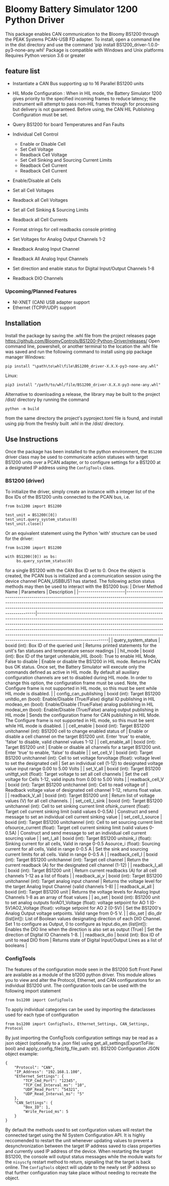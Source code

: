 # Bloomy Battery Simulator 1200 Python Driver
This package enables CAN communication to the Bloomy BS1200 through the PEAK Systems PCAN-USB FD adapter. 
To install, open a command line in the dist directory and use the command 'pip install BS1200_driver-1.0.0-py3-none-any.whl'
Package is compatible with Windows and Unix platforms
Requires Python version 3.6 or greater
## feature list

* Instantiate a CAN Bus supporting up to 16 Parallel BS1200 units

* HIL Mode Configuration
:   When in HIL mode, the Battery Simulator 1200 gives priority to the specified incoming frames to reduce latency; the instrument will attempt to pass non-HIL frames through for processing but delivery is not guaranteed. Before using, the CAN HIL Publishing Configuration must be set.

* Query BS1200 for board Temperatures and Fan Faults

* Individual Cell Control
     - Enable or Disable Cell
     - Set Cell Voltage
     - Readback Cell Voltage 
     - Set Cell Sinking and Sourcing Current Limits
     - Readback Cell Current 
     - Readback Cell Current 

* Enable/Disable all Cells
* Set all Cell Voltages
* Readback all Cell Voltages
* Set all Cell Sinking & Sourcing Limits
* Readback all Cell Currents
* Format strings for cell readbacks console printing

* Set Voltages for Analog Output Channels 1-2
* Readback Analog Input Channel
* Readback All Analog Input Channels
* Set direction and enable status for Digital Input/Output Channels 1-8
* Readback DIO Channels

### Upcoming/Planned Features
 * NI-XNET (CAN) USB adapter support
 * Ethernet (TCPIP/UDP) support 
## Installation
Install the package by saving the .whl file from the project releases page https://github.com/BloomyControls/BS1200-Python-Driver/releases/
Open command line, powershell, or another terminal to the location the .whl file was saved and run the following command to install using pip package manager
Windows:
```
pip install "\path\to\whl\file\BS1200_driver-X.X.X-py3-none-any.whl"
```
Linux:
```
pip3 install "/path/to/whl/file/BS1200_driver-X.X.X-py3-none-any.whl"
```
Alternative to downloading a release, the library may be built to the project /dist/ directory by running the command 
```
python -m build
```
from the same directory the project's pyproject.toml file is found, and install using pip from the freshly built .whl in the /dist/ directory.
## Use Instructions
Once the package has been installed to the python environment, the `BS1200` driver class may be used to communicate action statuses with target BS1200 units over a PCAN adapter, or to configure settings for a BS1200 at a designated IP address using the `ConfigTools` class. 
### BS1200 (driver)
To initialize the driver, simply create an instance with a integer list of the Box IDs of the BS1200 units connected to the PCAN bus, i.e.
```
from bs1200 import BS1200

test_unit = BS1200([0])
test_unit.query_system_status(0)
test_unit.close()
``` 
Or an equivalent statement using the Python 'with' structure can be used for the driver:
```
from bs1200 import BS1200

with BS1200([0]) as bs:
     bs.query_system_status(0)
```
for a single BS1200 with the CAN Box ID set to 0.
Once the object is created, the PCAN bus is initialized and a communication session using the device channel PCAN_USBBUS1 has started. The following action status methods may then be used to interact with the BS1200 bus:
| Driver Method Name    | Parameters                                                                                                                                                                                                                                                                | Description                                                                                                                                                                                                                                                                                                                                                                                                                             |
|-----------------------|---------------------------------------------------------------------------------------------------------------------------------------------------------------------------------------------------------------------------------------------------------------------------|-----------------------------------------------------------------------------------------------------------------------------------------------------------------------------------------------------------------------------------------------------------------------------------------------------------------------------------------------------------------------------------------------------------------------------------------|
| query_system_status   | boxid (int): Box ID of the queried unit                                                                                                                                                                                                                                   | Returns printed statements for the unit's fan statuses and temperature sensor readings                                                                                                                                                                                                                                                                                                                                                  |
| hil_mode              | boxid (int): Box ID of the target unitenable_HIL (bool): True to enable HIL Mode, False to disable                                                                                                                                                                        | Enable or disable the BS1200 in HIL mode. Returns PCAN bus OK status. Once set, the Battery Simulator will execute only the commands defined as active in HIL mode. By default all auxiliary configuration channels are set to disabled during HIL mode. In order to change this option, the configuration frame must be used. Note, the Configure frame is not supported in HIL mode, so this must be sent while HIL mode is disabled. |
| config_can_publishing | boxid (int): Target BS1200 unitdio_en (bool): Enable/Disable (True/False) digital IO publishing in HIL modeao_en (bool): Enable/Disable (True/False) analog publishing in HIL modeai_en (bool): Enable/Disable (True/False) analog output publishing in HIL mode          | Sends the configuration frame for CAN publishing in HIL Mode. The Configure frame is not supported in HIL mode, so this must be sent while HIL mode is disabled.                                                                                                                                                                                                                                                                        |
| cell_enable           | boxid (int): Target BS1200 unitchannel (int): BS1200 cell to change enabled status of                                                                                                                                                                                     | Enable or disable a cell channel on the target BS1200 unit. Enter 'true' to enable, 'false' to disable, valid channel values 1-12                                                                                                                                                                                                                                                                                                       |
| cell_enable_all       | boxid (int): Target BS1200 unit                                                                                                                                                                                                                                           | Enable or disable all channels for a target BS1200 unit. Enter 'true' to enable, 'false' to disable                                                                                                                                                                                                                                                                                                                                     |
| set_cell_V            | boxid (int): Target BS1200 unitchannel (int): Cell to set voltage forvoltage (float): voltage level to set the designated cell                                                                                                                                            | Set an individual cell (1-12) to designated voltage value input range 0.00 to 5.00 Volts                                                                                                                                                                                                                                                                                                                                                |
| set_V_all             | boxid (int): Target BS1200 unittgt_volt (float): Target voltage to set all cell channels                                                                                                                                                                                  | Set the cell voltage for Cells 1-12, valid inputs from 0.00 to 5.00 Volts                                                                                                                                                                                                                                                                                                                                                               |
| readback_cell_V       | boxid (int): Target BS1200 unitchannel (int): Cell to read voltage of                                                                                                                                                                                                     | Readback voltage value of designated cell channel 1-12, returns float value.                                                                                                                                                                                                                                                                                                                                                            |
| readback_V_all        | boxid (int): Target BS1200 unit                                                                                                                                                                                                                                           | Return list of voltage values (V) for all cell channels.                                                                                                                                                                                                                                                                                                                                                                                |
| set_cell_I_sink       | boxid (int): Target BS1200 unitchannel (int): Cell to set sinking current limit ofsink_current (float): Target cell current sinking limit (valid values 0-0.5A)                                                                                                           | Construct and send message to set an individual cell current sinking value                                                                                                                                                                                                                                                                                                                                                              |
| set_cell_I_source     | boxid (int): Target BS1200 unitchannel (int): Cell to set sourcing current limit ofsource_current (float): Target cell current sinking limit (valid values 0-0.5A)                                                                                                        | Construct and send message to set an individual cell current sourcing value                                                                                                                                                                                                                                                                                                                                                             |
| set_I_all             | boxid (int): Target BS1200 unitsink_i (float): Sinking current for all cells, Valid in range 0-0.5 Asource_i (float): Sourcing current for all cells, Valid in range 0-0.5 A                                                                                              | Set the sink and sourcing current limits for all cells. Valid in range 0-0.5 A                                                                                                                                                                                                                                                                                                                                                          |
| readback_cell_I       | boxid (int): Target BS1200 unitchannel (int): Target cell channel                                                                                                                                                                                                         | Return the current readback (A) for the designated cell channel (1-12)                                                                                                                                                                                                                                                                                                                                                                  |
| readback_I_all        | boxid (int): Target BS1200 unit                                                                                                                                                                                                                                           | Return current readbacks (A) for all cell channels 1-12 as a list of floats                                                                                                                                                                                                                                                                                                                                                             |
| readback_ai_v         | boxid (int): Target BS1200 unitchannel (int): Target analog input channel                                                                                                                                                                                                 | Returns the voltage level for the target Analog Input Channel (valid channels 1-8)                                                                                                                                                                                                                                                                                                                                                      |
| readback_ai_all       | boxid (int): Target BS1200 unit                                                                                                                                                                                                                                           | Returns the voltage levels for Analog Input Channels 1-8 as an array of float values                                                                                                                                                                                                                                                                                                                                                    |
| ao_set                | boxid (int): BS1200 unit to set analog outputs forAO1_Voltage (float): voltage setpoint for AO 1 (0-5V)AO2_Voltage (float): voltage setpoint for AO 2 (0-5V)                                                                                                              | Set the BS1200's Analog Output voltage setpoints. Valid range from 0-5 V.                                                                                                                                                                                                                                                                                                                                                               |
| dio_set               | dio_dir (list[int]): List of Boolean values designating direction of each DIO Channel.                                     Set 1 to configure as Output, 0 to configure as Input.dio_en (list[int]): Enables the DIO line when the direction is also set as output (True) | Set the direction of Digital IO Channels 1-8.                                                                                                                                                                                                                                                                                                                                                                                           |
| readback_dio          | boxid (int): Box ID of unit to read DIO from                                                                                                                                                                                                                              | Returns state of Digital Input/Output Lines as a list of booleans                                                                                                                                                                                                                                                                                                                                                                       |

### ConfigTools
The features of the configuration mode seen in the BS1200 Soft Front Panel are available as a module of the b1200 python driver.
This module allows you to view and alter the Protocol, Ethernet, and CAN configurations for an individual BS1200 unit.
The configuration tools can be used with the following import statement
```
from bs1200 import ConfigTools
```
To apply individual categories can be used by importing the dataclasses used for each type of configuration
```
from bs1200 import ConfigTools, Ethernet_Settings, CAN_Settings, Protocol
```
By just importing the ConfigTools configuration settings may be read as a json object (optionally to a .json file) using get_all_settings(ExportToFile: bool) and apply_config_file(cfg_file_path: str).
BS1200 Configuration JSON object example:
```
{
    "Protocol": "CAN",
    "IP_Address": "192.168.1.100",
    "Ethernet_Settings": {
        "TCP_Cmd_Port": "12345",
        "TCP_Cmd_Interval_ms": "10",
        "UDP_Read_Port": "54321",
        "UDP_Read_Interval_ms": "5"
    },
    "CAN_Settings": {
        "Box_ID": 1,
        "Write_Period_ms": 5
    }
}
```
By default the methods used to set configuration values will restart the connected target using the NI System Configuration API. It is highly reccomended to restart the unit whenever updating values to prevent a desynchronization between the target IP address saved to class properties and currently used IP address of the device.
When restarting the target BS1200, the console will output status messages while the module waits for the `nisyscfg` restart method to return, signalling that the target is back online. The `ConfigTools` object will update to the newly set IP address so that further configuration may take place without needing to recreate the object. 
